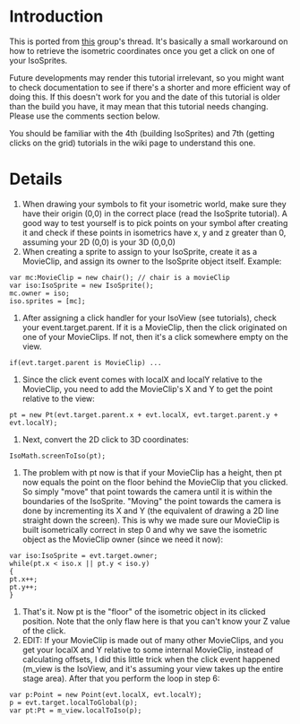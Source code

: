 # Introduction #

This is ported from [this](http://tech.groups.yahoo.com/group/as3isolib/message/386) group's thread.
It's basically a small workaround on how to retrieve the isometric coordinates once you get a click on one of your IsoSprites.

Future developments may render this tutorial irrelevant, so you might want to check documentation to see if there's a shorter and more efficient way of doing this. If this doesn't work for you and the date of this tutorial is older than the build you have, it may mean that this tutorial needs changing. Please use the comments section below.

You should be familiar with the 4th (building IsoSprites) and 7th (getting clicks on the grid) tutorials in the wiki page to understand this one.

# Details #

  1. When drawing your symbols to fit your isometric world, make sure they have their origin (0,0) in the correct place (read the IsoSprite tutorial). A good way to test yourself is to pick points on your symbol after creating it and check if these points in isometrics have x, y and z greater than 0, assuming your 2D (0,0) is your 3D (0,0,0)
  1. When creating a sprite to assign to your IsoSprite, create it as a MovieClip, and assign its owner to the IsoSprite object itself. Example:
```
var mc:MovieClip = new chair(); // chair is a movieClip
var iso:IsoSprite = new IsoSprite();
mc.owner = iso;
iso.sprites = [mc];
```
  1. After assigning a click handler for your IsoView (see tutorials), check your event.target.parent. If it is a MovieClip, then the click originated on one of your MovieClips. If not, then it's a click somewhere empty on the view.
```
if(evt.target.parent is MovieClip) ...
```
  1. Since the click event comes with localX and localY relative to the MovieClip, you need to add the MovieClip's X and Y to get the point relative to the view:
```
pt = new Pt(evt.target.parent.x + evt.localX, evt.target.parent.y + evt.localY);
```
  1. Next, convert the 2D click to 3D coordinates:
```
IsoMath.screenToIso(pt);
```
  1. The problem with pt now is that if your MovieClip has a height, then pt now equals the point on the floor behind the MovieClip that you clicked. So simply "move" that point towards the camera until it is within the boundaries of the IsoSprite. "Moving" the point towards the camera is done by incrementing its X and Y (the equivalent of drawing a 2D line straight down the screen). This is why we made sure our MovieClip is built isometrically correct in step 0 and why we save the isometric object as the MovieClip owner (since we need it now):
```
var iso:IsoSprite = evt.target.owner;
while(pt.x < iso.x || pt.y < iso.y)
{
pt.x++;
pt.y++;
}
```
  1. That's it. Now pt is the "floor" of the isometric object in its clicked position. Note that the only flaw here is that you can't know your Z value of the click.
  1. EDIT: If your MovieClip is made out of many other MovieClips, and you get your localX and Y relative to some internal MovieClip, instead of calculating offsets, I did this little trick when the click event happened (m\_view is the IsoView, and it's assuming your view takes up the entire stage area). After that you perform the loop in step 6:
```
var p:Point = new Point(evt.localX, evt.localY);
p = evt.target.localToGlobal(p);				
var pt:Pt = m_view.localToIso(p);
```